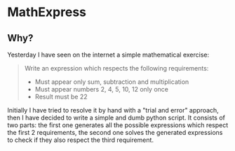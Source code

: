 # MathExpress

## Why?
Yesterday I have seen on the internet a simple mathematical exercise:
> Write an expression which respects the following requirements:
> - Must appear only sum, subtraction and multiplication
> - Must appear numbers 2, 4, 5, 10, 12 only once
> - Result must be 22

Initially I have tried to resolve it by hand with a "trial and error" approach, then I have decided to write a simple and dumb python script. It consists of two parts: the first one generates all the possible expressions which respect the first 2 requirements, the second one solves the generated expressions to check if they also respect the third requirement.